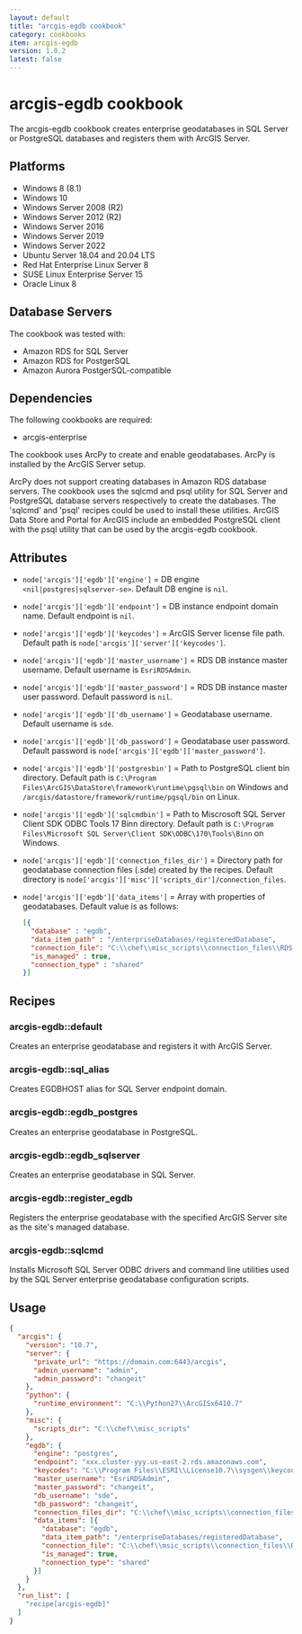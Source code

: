 ```yaml
---
layout: default
title: "arcgis-egdb cookbook"
category: cookbooks
item: arcgis-egdb
version: 1.0.2
latest: false
---
```


# arcgis-egdb cookbook

The arcgis-egdb cookbook creates enterprise geodatabases in SQL Server or PostgreSQL databases and registers them with ArcGIS Server.

## Platforms

* Windows 8 (8.1)
* Windows 10
* Windows Server 2008 (R2)
* Windows Server 2012 (R2)
* Windows Server 2016
* Windows Server 2019
* Windows Server 2022
* Ubuntu Server 18.04 and 20.04 LTS
* Red Hat Enterprise Linux Server 8
* SUSE Linux Enterprise Server 15
* Oracle Linux 8

## Database Servers

The cookbook was tested with:

* Amazon RDS for SQL Server
* Amazon RDS for PostgerSQL
* Amazon Aurora PostgerSQL-compatible

## Dependencies

The following cookbooks are required:

* arcgis-enterprise

The cookbook uses ArcPy to create and enable geodatabases. ArcPy is installed by the ArcGIS Server setup.

ArcPy does not support creating databases in Amazon RDS database servers. The cookbook uses the sqlcmd and psql utility for SQL Server and PostgreSQL database servers respectively to create the databases. The 'sqlcmd' and 'psql' recipes could be used to install these utilities. ArcGIS Data Store and Portal for ArcGIS include an embedded PostgreSQL client with the psql utility that can be used by the arcgis-egdb cookbook.

## Attributes

* `node['arcgis']['egdb']['engine']` = DB engine `<nil|postgres|sqlserver-se>`. Default DB engine is `nil`.
* `node['arcgis']['egdb']['endpoint']` = DB instance endpoint domain name. Default endpoint is `nil`.
* `node['arcgis']['egdb']['keycodes']` = ArcGIS Server license file path. Default path is `node['arcgis']['server']['keycodes']`.
* `node['arcgis']['egdb']['master_username']` = RDS DB instance master username. Default username is `EsriRDSAdmin`.
* `node['arcgis']['egdb']['master_password']` = RDS DB instance master user password. Default password is `nil`.
* `node['arcgis']['egdb']['db_username']` = Geodatabase username. Default username is `sde`.
* `node['arcgis']['egdb']['db_password']` = Geodatabase user password. Default password is `node['arcgis']['egdb']['master_password']`.
* `node['arcgis']['egdb']['postgresbin']` = Path to PostgreSQL client bin directory. Default path is `C:\Program Files\ArcGIS\DataStore\framework\runtime\pgsql\bin` on Windows and `/arcgis/datastore/framework/runtime/pgsql/bin` on Linux.
* `node['arcgis']['egdb']['sqlcmdbin']` = Path to Miscrosoft SQL Server Client SDK ODBC Tools 17 Binn directory. Default path is `C:\Program Files\Microsoft SQL Server\Client SDK\ODBC\170\Tools\Binn` on Windows.
* `node['arcgis']['egdb']['connection_files_dir']` = Directory path for geodatabase connection files (.sde) created by the recipes. Default directory is `node['arcgis']['misc']['scripts_dir']/connection_files`.
* `node['arcgis']['egdb']['data_items']` = Array with properties of geodatabases. Default value is as follows:

  ```JSON
  [{
    "database" : "egdb",
    "data_item_path" : "/enterpriseDatabases/registeredDatabase",
    "connection_file": "C:\\chef\\misc_scripts\\connection_files\\RDS_egdb.sde",
    "is_managed" : true,
    "connection_type" : "shared"
  }]
  ```

## Recipes

### arcgis-egdb::default

Creates an enterprise geodatabase and registers it with ArcGIS Server.

### arcgis-egdb::sql_alias

Creates EGDBHOST alias for SQL Server endpoint domain.

### arcgis-egdb::egdb_postgres

Creates an enterprise geodatabase in PostgreSQL.

### arcgis-egdb::egdb_sqlserver

Creates an enterprise geodatabase in SQL Server.

### arcgis-egdb::register_egdb

Registers the enterprise geodatabase with the specified ArcGIS Server site as the site's managed database.

### arcgis-egdb::sqlcmd

Installs Microsoft SQL Server ODBC drivers and command line utilities used by the SQL Server enterprise geodatabase configuration scripts.


## Usage


```json
{
  "arcgis": {
    "version": "10.7",
    "server": {
      "private_url": "https://domain.com:6443/arcgis",
      "admin_username": "admin",
      "admin_password": "changeit"
    },
    "python": {
      "runtime_environment": "C:\\Python27\\ArcGISx6410.7"
    },
    "misc": {
      "scripts_dir": "C:\\chef\\misc_scripts"
    },
    "egdb": {
      "engine": "postgres",
      "endpoint": "xxx.cluster-yyy.us-east-2.rds.amazonaws.com",
      "keycodes": "C:\\Program Files\\ESRI\\License10.7\\sysgen\\keycodes",
      "master_username": "EsriRDSAdmin",
      "master_password": "changeit",
      "db_username": "sde",
      "db_password": "changeit",
      "connection_files_dir": "C:\\chef\\misc_scripts\\connection_files",
      "data_items": [{
        "database": "egdb",
        "data_item_path": "/enterpriseDatabases/registeredDatabase",
        "connection_file": "C:\\chef\\msic_scripts\\connection_files\\RDS_egdb.sde",
        "is_managed": true,
        "connection_type": "shared"
      }]
    }
  },
  "run_list": [
    "recipe[arcgis-egdb]"
  ]
}
```
